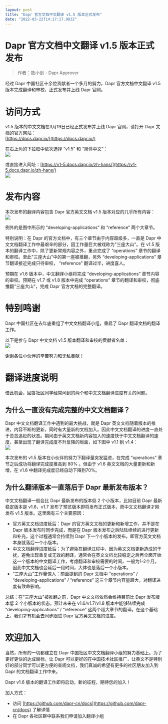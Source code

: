```yaml
---
layout: post
title: "Dapr 官方文档中文翻译 v1.5 版本正式发布"
date: "2022-03-22T14:17:17.983Z"
---
```

Dapr 官方文档中文翻译 v1.5 版本正式发布
=========================

> 作者：敖小剑 - Dapr Approver

经过 Dapr 中国社区十余位贡献者一个多月的努力，Dapr 官方文档中文翻译 v1.5 版本完成翻译和审校，正式发布并上线 Dapr 官网。

访问方式
====

v1.5 版本的中文文档在3月19日已经正式发布并上线 Dapr 官网，请打开 Dapr 文档的官方网站：  
[https://docs.dapr.io/](https://docs.dapr.io/)

在右上角的下拉框中依次选择 “v1.5” 和 “简体中文”：  
![](https://img2022.cnblogs.com/blog/2170493/202203/2170493-20220322212341231-1755618116.png)

或直接进入网址：[https://v1-5.docs.dapr.io/zh-hans/](https://v1-5.docs.dapr.io/zh-hans/)  
![](https://img2022.cnblogs.com/blog/2170493/202203/2170493-20220322212413004-9167235.png)

发布内容
====

本次发布的翻译内容包含 Dapr 官方英文文档 v1.5 版本对应的几乎所有内容：  
![](https://img2022.cnblogs.com/blog/2170493/202203/2170493-20220322212440156-1174238958.png)

例外的是图中所示的 “developing-applications” 和 “reference” 两个大章节。

特别说明：在 Dapr 的官方文档中，有三个章节由于内容超级多，一直是 Dapr 中文文档翻译工作中最艰辛的部分，因工作量巨大被戏称为"三座大山"。在 v1.5 版本的翻译工作中，除了更新常规内容之外，重点完成了 “operations” 章节的翻译和审校。至此"三座大山"中的第一座被推翻，另外 “developing-applications” 章节翻译接近完成只待审校， “reference” 翻译过半，进度喜人。

预期在 v1.6 版本中，中文翻译小组将完成 “developing-applications” 章节内容的审校。预期在 v1.7 或 v1.8 版本中完成 “operations” 章节的翻译和审校，彻底推翻"三座大山"，完成 Dapr 官方文档的完整翻译。

特别鸣谢
====

Dapr 中国社区在去年底重组了中文文档翻译小组，重启了 Dapr 翻译文档的翻译工作。

以下是参与 Dapr 中文文档 v1.5 版本翻译和审校的贡献者名单：  
![](https://img2022.cnblogs.com/blog/2170493/202203/2170493-20220322212837079-1385509855.png)

谢谢各位小伙伴的辛苦努力和无私奉献！

翻译进度说明
======

借此机会，回答社区同学经常问到的两个和中文文档翻译进度有关的问题。

为什么一直没有完成完整的中文文档翻译？
-------------------

Dapr 中文文档翻译工作中遇到的最大挑战，就是 Dapr 英文文档随着版本的推进，内容不断的更新，同时有大量新的文档加入。因此中文文档翻译的进度一直处于苦苦追赶的状态。期间由于英文文档新内容加入的速度快于中文文档翻译的速度，甚至出现了翻译完成度不升反降的局面，如下图中 v1.1 到 v1.4：  
![](https://img2022.cnblogs.com/blog/2170493/202203/2170493-20220322212913680-1435897814.png)

本次发布的 v1.5 版本在小伙伴的努力下翻译量突发猛进，在完成 “operations” 章节之后成功将翻译完成度推高到 80% 。但由于 v1.6 英文文档的大量更新和新增，在 v1.6 中翻译完成度已经自动下降到70%。

为什么翻译版本一直落后于 Dapr 最新发布版本？
-------------------------

中文文档翻译一般会比 Dapr 最新发布的版本低 2 个小版本，比如目前 Dapr 最新稳定版本是 v1.6，v1.7 发布了预览版本即将发布正式版本，而中文文档翻译才刚发布 v1.5 版本。这里面有三个主要原因：

*   官方英文文档进度延后：Dapr 的官方英文文档的更新和新增工作，并不是在 Dapr 版本发布时同步完成，而是在 Dapr 版本发布之后陆陆续续的进行更新和补充，这个过程通常会持续到 Dapr 下一个小版本的发布。即官方英文文档本身就落后一个小版本。
*   中文文档翻译进度延后：为了避免在翻译过程中，因为英文文档更新造成的干扰，避免出现重复或无效的翻译，通常会在英文文档比较稳定之后再全面开始这一个版本的中文翻译工作，考虑翻译和审校需要的时间，一般为1-2个月。因此中文文档也会延后一段时间，大体也是落后一个小版本。
*   “三座大山"工作量惊人：前面提到的 Dapr 文档中 “operations” / “developing-applications” / “reference” 这三个章节内容量超大，对翻译进度有致命影响。

总结：在"三座大山"被推翻之前，Dapr 中文文档依然会维持目前比 Dapr 发布版本低 2 个小版本的状态。预计未来在 v1.6/v1.7/v1.8 版本中能够陆续完成 “developing-applications” / “reference” 这两个超大章节的翻译。在这个基础上，我们才有机会去同步跟进 Dapr 官方英文文档的进度。

欢迎加入
====

当然，所有的一切都建立在 Dapr 中国社区中文文档翻译小组的努力基础上。为了更好更快的达成目标，让 Dapr 可以更好的在中国技术社区推广，让英文不是特别好的部分同学可以更方便的查阅文档，我们真诚的希望有更多的社区朋友加入到 Dapr 的文档翻译工作中来。

Dapr v1.6 版本的翻译工作即将启动，新的征程，期待您的加入！

加入方式：

*   访问 [https://github.com/dapr-cn/docs](https://github.com/dapr-cn/docs) 了解详情
*   在 Dapr 各社区群中联系我们申请加入翻译小组